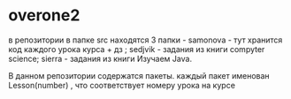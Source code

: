 # overone2
в репозитории в папке src находятся 3 папки - samonova - тут хранится код каждого урока курса + дз ; sedjvik - задания из книги compyter science; sierra - задания из книги Изучаем Java.

В данном репозитории содержатся пакеты. каждый пакет именован Lesson(number) , что соответствует номеру урока на курсе
